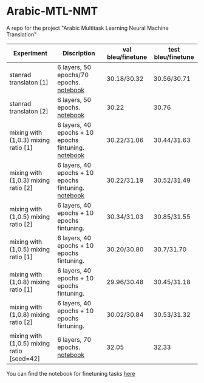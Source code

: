 # Arabic-MTL-NMT
A repo for the project "Arabic Multitask Learning Neural Machine Translation"

|      Experiment          |           Discription           |   val bleu/finetune    |    test bleu/finetune    |
|    -------------         |     -----------------------     |  ------------ | ------------    |
| stanrad translaton [1]   |      6 layers, 50 epochs/70 epochs. [notebook](https://bit.ly/3wxSeRd)        |     30.18/30.32       |   30.56/30.71       |
| stanrad translaton [2]   |      6 layers, 50 epochs. [notebook](https://bit.ly/3wtO7Wo)        |     30.22       |   30.76       |
| mixing with (1,0.3) mixing ratio [1] | 6 layers, 40 epochs + 10 epochs fintuning. [notebook](https://bit.ly/3hzsUGh)   |   30.22/31.06  |   30.44/31.63  |
| mixing with (1,0.3) mixing ratio [2] | 6 layers, 40 epochs + 10 epochs fintuning. [notebook](https://bit.ly/3r44O9D)   |   30.22/31.19  |   30.52/31.49  |
| mixing with (1,0.5) mixing ratio [2]       |     6 layers, 40 epochs + 10 epochs fintuning. |     30.34/31.03 |   30.85/31.55      |
| mixing with (1,0.5) mixing ratio [1] | 6 layers, 40 epochs + 10 epochs fintuning.          |     30.20/30.80     |   30.7/31.70     |
| mixing with (1,0.8) mixing ratio [1]       |     6 layers, 40 epochs + 10 epochs fintuning.           |     29.96/30.48       |   30.45/31.18       |
| mixing with (1,0.8) mixing ratio [2]     |     6 layers, 40 epochs + 10 epochs fintuning.      |     30.02/30.84 |   30.53/31.32|
| mixing with (1,0.5) mixing ratio [seed=42]     |     6 layers, 70 epochs. [notebook](https://bit.ly/3gLWsj3)      |     32.05 |   32.33 |


You can find the notebook for finetuning tasks [here](4/1AX4XfWgPOUr0aO5srLilpLs3Iy7maHTSQZXffUTEt-sRsd2BJuo_cPAAnCY) 




